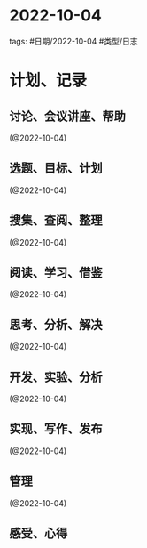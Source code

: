 

# 2022-10-04


tags: #日期/2022-10-04 #类型/日志 


# 计划、记录

## 讨论、会议讲座、帮助

(@2022-10-04)



## 选题、目标、计划

(@2022-10-04)



## 搜集、查阅、整理

(@2022-10-04)



## 阅读、学习、借鉴

(@2022-10-04)



## 思考、分析、解决

(@2022-10-04)



## 开发、实验、分析

(@2022-10-04)



## 实现、写作、发布

(@2022-10-04)





## 管理

(@2022-10-04)



## 感受、心得



